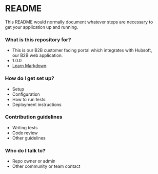 # README #

This README would normally document whatever steps are necessary to get your application up and running.

### What is this repository for? ###

* This is our B2B customer facing portal which integrates with Hubsoft, our B2B web application.
* 1.0.0
* [Learn Markdown](https://bitbucket.org/tutorials/markdowndemo)

### How do I get set up? ###

* Setup
* Configuration
* How to run tests
* Deployment instructions

### Contribution guidelines ###

* Writing tests
* Code review
* Other guidelines

### Who do I talk to? ###

* Repo owner or admin
* Other community or team contact